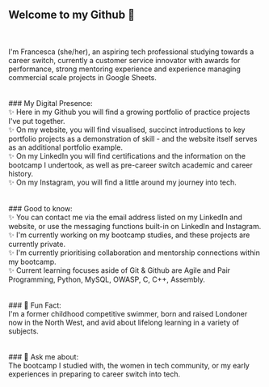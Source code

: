 ## Welcome to my Github 👋
<br />
<br />
I'm Francesca (she/her), an aspiring tech professional studying towards a career switch, currently a customer service innovator with awards for performance, strong mentoring experience and experience managing commercial scale projects in Google Sheets. <br />
<br />
<br />
### My Digital Presence: <br />
✨ Here in my Github you will find a growing portfolio of practice projects I've put together. <br />
✨ On my website, you will find visualised, succinct introductions to key portfolio projects as a demonstration of skill - and the website itself serves as an additional portfolio example. <br />
✨ On my LinkedIn you will find certifications and the information on the bootcamp I undertook, as well as pre-career switch academic and career history. <br />
✨ On my Instagram, you will find a little around my journey into tech. <br />
<br />
<br />
### Good to know: <br />
✨ You can contact me via the email address listed on my LinkedIn and website, or use the messaging functions built-in on LinkedIn and Instagram. <br />
✨ I'm currently working on my bootcamp studies, and these projects are currently private. <br />
✨ I'm currently prioritising collaboration and mentorship connections within my bootcamp. <br />
✨ Current learning focuses aside of Git & Github are Agile and Pair Programming, Python, MySQL, OWASP, C, C++, Assembly. <br />
<br />
<br />
### 🌱 Fun Fact: <br />
I'm a former childhood competitive swimmer, born and raised Londoner now in the North West, and avid about lifelong learning in a variety of subjects. <br />
<br />
<br />
### 💬 Ask me about: <br />
The bootcamp I studied with, the women in tech community, or my early experiences in preparing to career switch into tech. <br />
<br />
<!--
**francescatynan/francescatynan** is a ✨ _special_ ✨ repository because its `README.md` (this file) appears on your GitHub profile.

